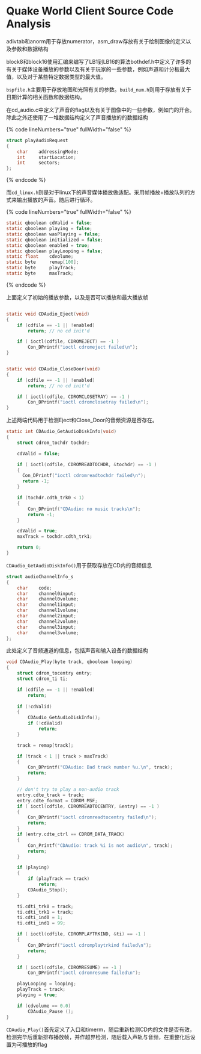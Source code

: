 # Quake World Client Source Code Analysis

adivtab和anorm用于存放numerator，asm\_draw存放有关于绘制图像的定义以及参数和数据结构

block8和block16使用汇编来编写了LB1到LB16的算法bothdef.h中定义了许多的有关于媒体设备播放的参数以及有关于玩家的一些参数，例如声道和计分板最大值，以及对于某些特定数据类型的最大值。

`bspfile.h`主要用于存放地图和光照有关的参数。`build_num.h`则用于存放有关于日期计算的相关函数和数据结构。

在cd\_audio.c中定义了声音的flag以及有关于图像中的一些参数，例如门的开合。除此之外还使用了一堆数据结构定义了声音播放的的数据结构

{% code lineNumbers="true" fullWidth="false" %}
```c
struct playAudioRequest
{
	char	addressingMode;
	int		startLocation;
	int		sectors;
};
```
{% endcode %}

而`cd_linux.h`则是对于linux下的声音媒体播放做适配。采用帧播放+播放队列的方式来输出播放的声音。随后进行循环。

{% code lineNumbers="true" fullWidth="false" %}
```c
static qboolean cdValid = false;
static qboolean	playing = false;
static qboolean	wasPlaying = false;
static qboolean	initialized = false;
static qboolean	enabled = true;
static qboolean playLooping = false;
static float	cdvolume;
static byte 	remap[100];
static byte		playTrack;
static byte		maxTrack;
```
{% endcode %}

上面定义了初始的播放参数，以及是否可以播放和最大播放帧

```c

static void CDAudio_Eject(void)
{
	if (cdfile == -1 || !enabled)
		return; // no cd init'd

	if ( ioctl(cdfile, CDROMEJECT) == -1 ) 
		Con_DPrintf("ioctl cdromeject failed\n");
}


static void CDAudio_CloseDoor(void)
{
	if (cdfile == -1 || !enabled)
		return; // no cd init'd

	if ( ioctl(cdfile, CDROMCLOSETRAY) == -1 ) 
		Con_DPrintf("ioctl cdromclosetray failed\n");
}

```

&#x20;上述两端代码用于检测Eject和Close\_Door的音频资源是否存在。

```c
static int CDAudio_GetAudioDiskInfo(void)
{
	struct cdrom_tochdr tochdr;

	cdValid = false;

	if ( ioctl(cdfile, CDROMREADTOCHDR, &tochdr) == -1 ) 
    {
      Con_DPrintf("ioctl cdromreadtochdr failed\n");
	  return -1;
    }

	if (tochdr.cdth_trk0 < 1)
	{
		Con_DPrintf("CDAudio: no music tracks\n");
		return -1;
	}

	cdValid = true;
	maxTrack = tochdr.cdth_trk1;

	return 0;
}

```

`CDAudio_GetAudioDiskInfo()`用于获取存放在CD内的音频信息

```c
struct audioChannelInfo_s
{
	char	code;
	char	channel0input;
	char	channel0volume;
	char	channel1input;
	char	channel1volume;
	char	channel2input;
	char	channel2volume;
	char	channel3input;
	char	channel3volume;
};
```

此处定义了音频通道的信息，包括声音和输入设备的数据结构



```c
void CDAudio_Play(byte track, qboolean looping)
{
	struct cdrom_tocentry entry;
	struct cdrom_ti ti;

	if (cdfile == -1 || !enabled)
		return;
	
	if (!cdValid)
	{
		CDAudio_GetAudioDiskInfo();
		if (!cdValid)
			return;
	}

	track = remap[track];

	if (track < 1 || track > maxTrack)
	{
		Con_DPrintf("CDAudio: Bad track number %u.\n", track);
		return;
	}

	// don't try to play a non-audio track
	entry.cdte_track = track;
	entry.cdte_format = CDROM_MSF;
    if ( ioctl(cdfile, CDROMREADTOCENTRY, &entry) == -1 )
	{
		Con_DPrintf("ioctl cdromreadtocentry failed\n");
		return;
	}
	if (entry.cdte_ctrl == CDROM_DATA_TRACK)
	{
		Con_Printf("CDAudio: track %i is not audio\n", track);
		return;
	}

	if (playing)
	{
		if (playTrack == track)
			return;
		CDAudio_Stop();
	}

	ti.cdti_trk0 = track;
	ti.cdti_trk1 = track;
	ti.cdti_ind0 = 1;
	ti.cdti_ind1 = 99;

	if ( ioctl(cdfile, CDROMPLAYTRKIND, &ti) == -1 ) 
    {
		Con_DPrintf("ioctl cdromplaytrkind failed\n");
		return;
    }

	if ( ioctl(cdfile, CDROMRESUME) == -1 ) 
		Con_DPrintf("ioctl cdromresume failed\n");

	playLooping = looping;
	playTrack = track;
	playing = true;

	if (cdvolume == 0.0)
		CDAudio_Pause ();
}
```

`CDAudio_Play()`首先定义了入口和timerm，随后重新检测CD内的文件是否有效，检测完毕后重新排布播放帧，并作越界检测，随后载入声轨与音频，在重整化后设置为可播放的flag

